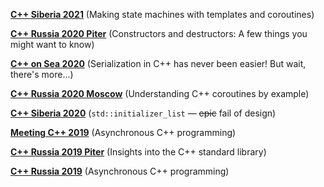 **[C++ Siberia 2021](C++%20Siberia%202021)** (Making state machines with templates and coroutines)

**[C++ Russia 2020 Piter](C++%20Russia%202020%20Piter)** (Constructors and destructors: A few things you might want to know)

**[C++ on Sea 2020](C++%20On%20Sea%202020)** (Serialization in C++ has never been easier! But wait, there's more...)

**[C++ Russia 2020 Moscow](C++%20Russia%202020%20Moscow)** (Understanding C++ coroutines by example)

**[C++ Siberia 2020](C++%20Siberia%202020)** (`std::initializer_list` &mdash; ~~epic~~ fail of design)

**[Meeting C++ 2019](Meeting%20C++%202019)** (Asynchronous C++ programming)

**[C++ Russia 2019 Piter](C++%20Russia%202019%20Piter)** (Insights into the C++ standard library)

**[C++ Russia 2019](C++%20Russia%202019)** (Asynchronous C++ programming)
